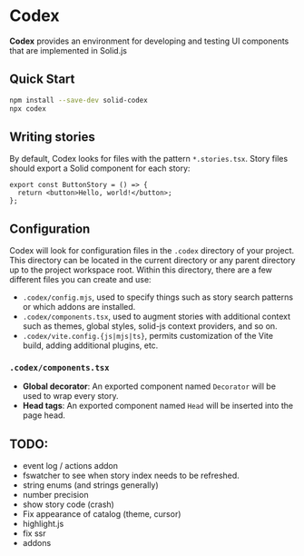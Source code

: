 # Codex

**Codex** provides an environment for developing and testing UI components that are implemented
in Solid.js

## Quick Start

```sh
npm install --save-dev solid-codex
npx codex
```

## Writing stories

By default, Codex looks for files with the pattern `*.stories.tsx`. Story files should export
a Solid component for each story:

```tsx
export const ButtonStory = () => {
  return <button>Hello, world!</button>;
};
```

## Configuration

Codex will look for configuration files in the `.codex` directory of your project. This directory
can be located in the current directory or any parent directory up to the project workspace root.
Within this directory, there are a few different files you can create and use:

* `.codex/config.mjs`, used to specify things such as story search patterns or which addons are
   installed.
* `.codex/components.tsx`, used to augment stories with additional context such as themes, global
  styles, solid-js context providers, and so on.
* `.codex/vite.config.{js|mjs|ts}`, permits customization of the Vite build, adding additional
  plugins, etc.

### `.codex/components.tsx`

* **Global decorator**: An exported component named `Decorator` will be used to wrap every story.
* **Head tags**: An exported component named `Head` will be inserted into the page head.

## TODO:

* event log / actions addon
* fswatcher to see when story index needs to be refreshed.
* string enums (and strings generally)
* number precision
* show story code (crash)
* Fix appearance of catalog (theme, cursor)
* highlight.js
* fix ssr
* addons
